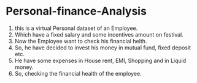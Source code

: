 # Personal-finance-Analysis
1. this is a virtual Personal dataset of an Employee. 
2. Which have a fixed salary and some incentives amount on festival.
3. Now the Employee want to check his financial helth.
4. So, he have decided to invest his money in mutual fund, fixed deposit etc.
5. He have some expenses in House rent, EMI, Shopping and in Liquid money.
6. So, checking the financial health of the employee.
